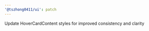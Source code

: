 ```yaml
---
'@tszhong0411/ui': patch
---
```


Update HoverCardContent styles for improved consistency and clarity
